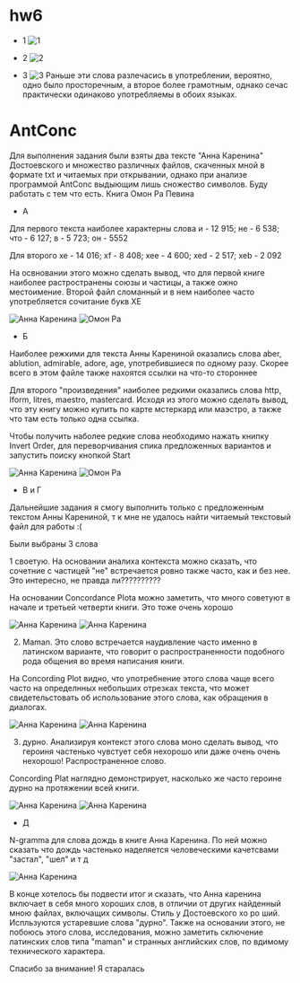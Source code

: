 # hw6

+ 1
![1](https://github.com/sktokareva/hw6/blob/master/1.jpg)

+ 2
![2](https://github.com/sktokareva/hw6/blob/master/22.jpg)

+ 3 
![3](https://github.com/sktokareva/hw6/blob/master/3.jpg)
Раньше эти слова разлечасись в употреблении, вероятно, одно было просторечным, а второе более грамотным, однако сечас практически одинаково употребляемы в обоих языках.

# AntConc

Для выполнения задания были взяты два тексте "Анна Каренина" Достоевского и множество различных файлов, скаченных мной в формате txt и читаемых при открывании, однако при анализе программой AntConc выдыющим лишь сножество символов. 
Буду работать с тем что есть. Книга Омон Ра Певина

+ А

Для первого текста наиболее характерны слова и - 12 915; не - 6 538; что - 6 127; в - 5 723; он - 5552

Для второго хе - 14 016; xf - 8 408; xee - 4 600; xed - 2 517; xeb - 2 092

На освновании этого можно сделать вывод, что для первой книге наиболее растространены союзы и частицы, а также ожно местоимение. Второй файл сломанный и в нем наиболее часто употребляется сочитание букв XE

![Анна Каренина](https://github.com/sktokareva/hw6/blob/master/4.jpg)
![Омон Ра](https://github.com/sktokareva/hw6/blob/master/%D0%9E%D0%9C%D0%9E%D0%9D%D0%A0%D0%901111111.png)

+ Б

Наиболее режкими для текста Анны Карениной оказались слова aber, ablution, admirable, adore, age, употребившиеся по одному разу. Скорее всего в этом файле также нахоятся ссылки на что-то стороннее

Для второго "произведения" наиболее редкими оказались слова http, Iform, litres, maestro, mastercard. Исходя из этого можно сделать вывод, что эту книгу можно купить по карте мстеркард или маэстро, а также что там есть только одна ссылка.

Чтобы получить наболее редкие слова необходимо нажать книпку Invert Order, для переворчивания спика предложенных вариантов и запустить поиску кнопкой Start

![Анна Каренина](https://github.com/sktokareva/hw6/blob/master/5.jpg)
![Омон Ра](https://github.com/sktokareva/hw6/blob/master/%D0%BE%D0%BC%D0%BE%D0%BD%20%D1%80%D0%B0%202.jpg)

+ В и Г

Дальнейшие задания я смогу выполнить только с предложенным текстом Анны Карениной, т к мне не удалось найти читаемый текстовый файл для работы :(

Были выбраны 3 слова

1 своетую. На основании аналиха контекста можно сказать, что сочетние с частицей "не" встречается ровно также часто, как и без нее. Это интересно, не правда ли??????????

На основании Concordance Plota можно заметить, что много советуют в начале и третьей четверти книги. Это тоже очень хорошо

![Анна Каренина](https://github.com/sktokareva/hw6/blob/master/6.jpg)
![Анна Каренина](https://github.com/sktokareva/hw6/blob/master/7.jpg)

2. Maman. Это слово встречается наудивление часто именно в латинском варианте, что говорит о распространенности подобного рода общения во время написания книги.

На Сoncording Plot видно, что употребнение этого слова чаще всего часто на определнных небольших отрезках текста, что может свидетельстовать об использование этого слова, как обращения в диалогах.

![Анна Каренина](https://github.com/sktokareva/hw6/blob/master/8.jpg)
![Анна Каренина](https://github.com/sktokareva/hw6/blob/master/10.jpg)

3. дурно. Анализируя контекст этого слова моно сделать вывод, что героиня частенько чувстует себя нехорошо или даже очень очень нехорошо! Распространенное слово.

Concording Plat наглядно демонстрирует, насколько же часто героине дурно на протяжении всей книги.

![Анна Каренина](https://github.com/sktokareva/hw6/blob/master/11.jpg)
![Анна Каренина](https://github.com/sktokareva/hw6/blob/master/12.jpg)

+ Д

N-gramma для слова дождь в книге Анна Каренина. По ней можно сказать что дождь частенько наделяется человеческими качетсвами "застал", "шел" и т д

![Анна Каренина](https://github.com/sktokareva/hw6/blob/master/13%201.bmp)

В конце хотелось бы подвести итог и сказать, что Анна каренина включает в себя много хороших слов, в отличии от других найденный мною файлах, включащих символы. Стиль у Достоевского хо ро ший. Испльзуются устаревшие слова "дурно". Также на основании этого, не побоюсь этого слова, исследования, можно заметить сключение латинских слов типа "maman" и странных английских слов, по вдимому технического характера.

Спасибо за внимание! Я старалась

